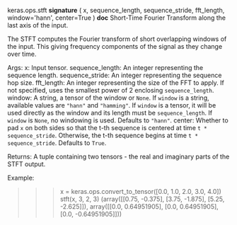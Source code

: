 keras.ops.stft
__signature__
(
  x,
  sequence_length,
  sequence_stride,
  fft_length,
  window='hann',
  center=True
)
__doc__
Short-Time Fourier Transform along the last axis of the input.

The STFT computes the Fourier transform of short overlapping windows of the
input. This giving frequency components of the signal as they change over
time.

Args:
    x: Input tensor.
    sequence_length: An integer representing the sequence length.
    sequence_stride: An integer representing the sequence hop size.
    fft_length: An integer representing the size of the FFT to apply. If not
        specified, uses the smallest power of 2 enclosing `sequence_length`.
    window: A string, a tensor of the window or `None`. If `window` is a
        string, available values are `"hann"` and `"hamming"`. If `window`
        is a tensor, it will be used directly as the window and its length
        must be `sequence_length`. If `window` is `None`, no windowing is
        used. Defaults to `"hann"`.
    center: Whether to pad `x` on both sides so that the t-th sequence is
        centered at time `t * sequence_stride`. Otherwise, the t-th sequence
        begins at time `t * sequence_stride`. Defaults to `True`.

Returns:
    A tuple containing two tensors - the real and imaginary parts of the
    STFT output.

Example:

>>> x = keras.ops.convert_to_tensor([0.0, 1.0, 2.0, 3.0, 4.0])
>>> stft(x, 3, 2, 3)
(array([[0.75, -0.375],
   [3.75, -1.875],
   [5.25, -2.625]]), array([[0.0, 0.64951905],
   [0.0, 0.64951905],
   [0.0, -0.64951905]]))
